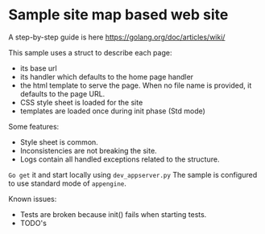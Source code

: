 # Sample site map based web site

A step-by-step guide is here https://golang.org/doc/articles/wiki/

This sample uses a struct to describe each page:
- its base url
- its handler which defaults to the home page handler
- the html template to serve the page. When no file name is provided, it defaults to the page URL.
- CSS style sheet is loaded for the site
- templates are loaded once during init phase (Std mode)

Some features:
- Style sheet is common.
- Inconsistencies are not breaking the site.
- Logs contain all handled exceptions related to the structure.

`Go get` it and start locally using `dev_appserver.py`
The sample is configured to use standard mode of `appengine`.

Known issues:
- Tests are broken because init() fails when starting tests.
- TODO's